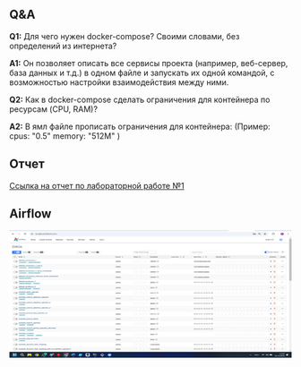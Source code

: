 ## Q&A
**Q1:** Для чего нужен docker-compose? Своими словами, без определений из интернета? 

**A1:** Он позволяет описать все сервисы проекта (например, веб-сервер, база данных и т.д.) в одном файле и запускать их одной командой, с возможностью настройки взаимодействия между ними.
	    
**Q2:** Как в docker-compose сделать ограничения для контейнера по ресурсам (CPU, RAM)?

**A2:** В ямл файле прописать ограничения для контейнера: 
	      (Пример:
	      cpus: "0.5" 
	      memory: "512M" )

## Отчет
[Ссылка на отчет по лабораторной работе №1](https://docs.google.com/document/d/1WyIZGTTWPhHf4SDECyBd6Dw42vT4yS-c/edit#heading=h.gjdgxs)

## Airflow
![Airflow](/image.png)
